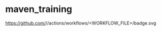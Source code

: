 # maven_training

https://github.com/<OWNER>/<REPOSITORY>/actions/workflows/<WORKFLOW_FILE>/badge.svg


